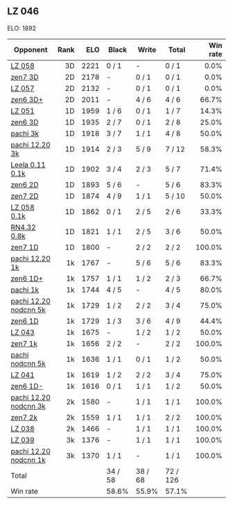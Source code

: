 ## LZ 046 ##

ELO: 1892

Opponent | Rank | ELO | Black | Write | Total | Win rate
---------|-----:|----:|-------|-------|-------|-------:
[LZ 058](LZ%20058.md) | 3D | 2221 | 0 / 1 | - | 0 / 1 | 0.0%
[zen7 3D](zen7%203D.md) | 2D | 2178 | - | 0 / 1 | 0 / 1 | 0.0%
[LZ 057](LZ%20057.md) | 2D | 2132 | - | 0 / 1 | 0 / 1 | 0.0%
[zen6 3D+](zen6%203D+.md) | 2D | 2011 | - | 4 / 6 | 4 / 6 | 66.7%
[LZ 051](LZ%20051.md) | 1D | 1959 | 1 / 6 | 0 / 1 | 1 / 7 | 14.3%
[zen6 3D](zen6%203D.md) | 1D | 1935 | 2 / 7 | 0 / 1 | 2 / 8 | 25.0%
[pachi 3k](pachi%203k.md) | 1D | 1918 | 3 / 7 | 1 / 1 | 4 / 8 | 50.0%
[pachi 12.20 3k](pachi%2012.20%203k.md) | 1D | 1914 | 2 / 3 | 5 / 9 | 7 / 12 | 58.3%
[Leela 0.11 0.1k](Leela%200.11%200.1k.md) | 1D | 1902 | 3 / 4 | 2 / 3 | 5 / 7 | 71.4%
[zen6 2D](zen6%202D.md) | 1D | 1893 | 5 / 6 | - | 5 / 6 | 83.3%
[zen7 2D](zen7%202D.md) | 1D | 1874 | 4 / 9 | 1 / 1 | 5 / 10 | 50.0%
[LZ 058 0.1k](LZ%20058%200.1k.md) | 1D | 1862 | 0 / 1 | 2 / 5 | 2 / 6 | 33.3%
[RN4.32 0.8k](RN4.32%200.8k.md) | 1D | 1821 | 1 / 1 | 2 / 5 | 3 / 6 | 50.0%
[zen7 1D](zen7%201D.md) | 1D | 1800 | - | 2 / 2 | 2 / 2 | 100.0%
[pachi 12.20 1k](pachi%2012.20%201k.md) | 1k | 1767 | - | 5 / 6 | 5 / 6 | 83.3%
[zen6 1D+](zen6%201D+.md) | 1k | 1757 | 1 / 1 | 1 / 2 | 2 / 3 | 66.7%
[pachi 1k](pachi%201k.md) | 1k | 1744 | 4 / 5 | - | 4 / 5 | 80.0%
[pachi 12.20 nodcnn 5k](pachi%2012.20%20nodcnn%205k.md) | 1k | 1729 | 1 / 2 | 2 / 2 | 3 / 4 | 75.0%
[zen6 1D](zen6%201D.md) | 1k | 1729 | 1 / 3 | 3 / 6 | 4 / 9 | 44.4%
[LZ 043](LZ%20043.md) | 1k | 1675 | - | 1 / 2 | 1 / 2 | 50.0%
[zen7 1k](zen7%201k.md) | 1k | 1656 | 2 / 2 | - | 2 / 2 | 100.0%
[pachi nodcnn 5k](pachi%20nodcnn%205k.md) | 1k | 1636 | 1 / 1 | 0 / 1 | 1 / 2 | 50.0%
[LZ 041](LZ%20041.md) | 1k | 1619 | 1 / 2 | 2 / 2 | 3 / 4 | 75.0%
[zen6 1D-](zen6%201D-.md) | 1k | 1616 | 0 / 1 | 1 / 1 | 1 / 2 | 50.0%
[pachi 12.20 nodcnn 3k](pachi%2012.20%20nodcnn%203k.md) | 2k | 1580 | - | 1 / 1 | 1 / 1 | 100.0%
[zen7 2k](zen7%202k.md) | 2k | 1559 | 1 / 1 | 1 / 1 | 2 / 2 | 100.0%
[LZ 038](LZ%20038.md) | 2k | 1466 | - | 1 / 1 | 1 / 1 | 100.0%
[LZ 039](LZ%20039.md) | 3k | 1376 | - | 1 / 1 | 1 / 1 | 100.0%
[pachi 12.20 nodcnn 1k](pachi%2012.20%20nodcnn%201k.md) | 3k | 1370 | 1 / 1 | - | 1 / 1 | 100.0%
Total | | | 34 / 58 | 38 / 68 | 72 / 126 | 
Win rate| | | 58.6% | 55.9% | 57.1% | 
